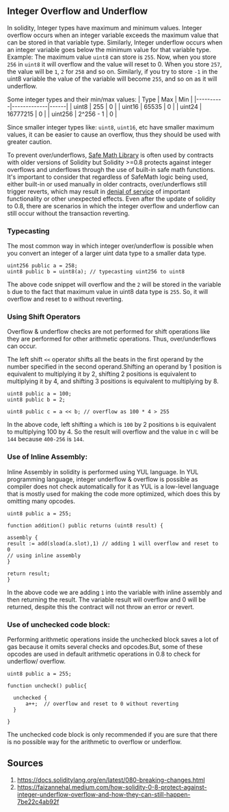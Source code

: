 ## Integer Overflow and Underflow
In solidity, Integer types have maximum and minimum values. Integer overflow occurs when an integer variable exceeds the maximum value that can be stored in that variable type. Similarly, Integer underflow occurs when an integer variable goes below the minimum value for that variable type. Example: The maximum value ``uint8`` can store is ``255``. Now, when you store ``256`` in ``uint8`` it will overflow and the value will reset to 0. When you store ``257``, the value will be ``1``, ``2`` for ``258`` and so on. Similarly, if you try to store ``-1`` in the uint8 variable the value of the variable will become ``255``, and so on as it will underflow.

Some integer types and their min/max values:
| Type   |      Max      |  Min |
|----------|-------------|------|
| uint8 |  255 | 0 |
| uint16 | 65535 |   0 |
| uint24 | 16777215 | 0 |
| uint256 | 2^256 - 1 |  0 |

Since smaller integer types like: ``uint8``, ``uint16``, etc have smaller maximum values, it can be easier to cause an overflow, thus they should be used with greater caution.

To prevent over/underflows, [Safe Math Library](https://github.com/ConsenSysMesh/openzeppelin-solidity/blob/master/contracts/math/SafeMath.sol) is often used by contracts with older versions of Solidity but Solidity >=0.8 protects against integer overflows and underflows through the use of built-in safe math functions. It's important to consider that regardless of SafeMath logic being used, either built-in or used manually in older contracts, over/underflows still trigger reverts, which may result in [denial of service](https://github.com/kadenzipfel/smart-contract-vulnerabilities/blob/master/vulnerabilities/dos-revert.md) of important functionality or other unexpected effects. Even after the update of solidity to 0.8, there are scenarios in which the integer overflow and underflow can still occur without the transaction reverting.

### Typecasting
The most common way in which integer over/underflow is possible when you convert an integer of a larger uint data type to a smaller data type.
```solidity
uint256 public a = 258;
uint8 public b = uint8(a); // typecasting uint256 to uint8
```

The above code snippet will overflow and the ``2`` will be stored in the variable ``b`` due to the fact that maximum value in uint8 data type is ``255``. So, it will overflow and reset to ``0`` without reverting.

### Using Shift Operators
Overflow & underflow checks are not performed for shift operations like they are performed for other arithmetic operations. Thus, over/underflows can occur.

The left shift ``<<`` operator shifts all the beats in the first operand by the number specified in the second operand.Shifting an operand by 1 position is equivalent to multiplying it by 2, shifting 2 positions is equivalent to multiplying it by 4, and shifting 3 positions is equivalent to multiplying by 8. 

```solidity
uint8 public a = 100;
uint8 public b = 2;

uint8 public c = a << b; // overflow as 100 * 4 > 255
```
In the above code, left shifting ``a`` which is ``100`` by 2 positions ``b`` is equivalent to multiplying 100 by 4. So the result will overflow and the value in c will be ``144`` because ``400-256`` is ``144``.

### Use of Inline Assembly:
Inline Assembly in solidity is performed using YUL language. In YUL programming language, integer underflow & overflow is possible as compiler does not check automatically for it as YUL is a low-level language that is mostly used for making the code more optimized, which does this by omitting many opcodes.

```solidity
uint8 public a = 255;

function addition() public returns (uint8 result) {

assembly {
result := add(sload(a.slot),1) // adding 1 will overflow and reset to 0
// using inline assembly
}

return result;
}
```
In the above code we are adding ``1`` into the variable with inline assembly and then returning the result. The variable result will overflow and 0 will be returned, despite this the contract will not throw an error or revert.

### Use of unchecked code block:
Performing arithmetic operations inside the unchecked block saves a lot of gas because it omits several checks and opcodes.But, some of these opcodes are used in default arithmetic operations in 0.8 to check for underflow/ overflow.

```solidity
uint8 public a = 255;

function uncheck() public{

  unchecked {
      a++;  // overflow and reset to 0 without reverting
  }

}
```
The unchecked code block is only recommended if you are sure that there is no possible way for the arithmetic to overflow or underflow.

## Sources
1. https://docs.soliditylang.org/en/latest/080-breaking-changes.html
2. https://faizannehal.medium.com/how-solidity-0-8-protect-against-integer-underflow-overflow-and-how-they-can-still-happen-7be22c4ab92f
